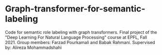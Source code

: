 # Graph-transformer-for-semantic-labeling

Code for semantic role labeling with graph transformers. Final project of the "Deep Learning For Natural Language Processing" course at EPFL, Fall 2021.
Group members: Farzad Pourkamali and Babak Rahmani.
Supervised by: Alireza Mohammadshahi
